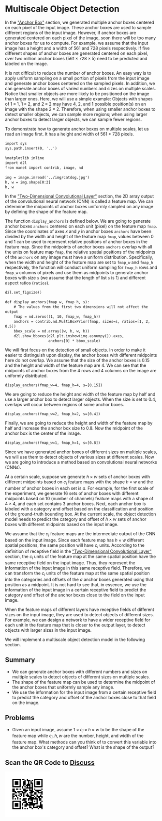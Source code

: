 # Multiscale Object Detection

In the ["Anchor Box"](anchor.md) section, we generated multiple anchor boxes centered on each pixel of the input image.  These anchor boxes are used to sample different regions of the input image. However, if anchor boxes are generated centered on each pixel of the image, soon there will be too many anchor boxes for us to compute. For example, we assume that the input image has a height and a width of 561 and 728 pixels respectively. If five different shapes of anchor boxes are generated centered on each pixel, over two million anchor boxes ($561 \times 728 \times 5$) need to be predicted and labeled on the image.

It is not difficult to reduce the number of anchor boxes.  An easy way is to apply uniform sampling on a small portion of pixels from the input image and generate anchor boxes centered on the sampled pixels. In addition, we can generate anchor boxes of varied numbers and sizes on multiple scales. Notice that smaller objects are more likely to be positioned on the image than larger ones.  Here, we will use a simple example: Objects with shapes of $1 \times 1$, $1 \times 2$, and $2 \times 2$ may have 4, 2, and 1 possible position(s) on an image with the shape $2 \times 2$. Therefore, when using smaller anchor boxes to detect smaller objects, we can sample more regions; when using larger anchor boxes to detect larger objects, we can sample fewer regions.

To demonstrate how to generate anchor boxes on multiple scales, let us read an image first.  It has a height and width of 561 * 728 pixels.

```{.python .input  n=1}
import sys
sys.path.insert(0, '..')

%matplotlib inline
import d2l
from mxnet import contrib, image, nd

img = image.imread('../img/catdog.jpg')
h, w = img.shape[0:2]
h, w
```

In the ["Two-Dimensional Convolutional Layer"](../chapter_convolutional-neural-networks/conv-layer.md) section, the 2D array output of the convolutional neural network (CNN) is called a feature map.
We can determine the midpoints of anchor boxes uniformly sampled on any image by defining the shape of the feature map.

The function `display_anchors` is defined below.  We are going to generate anchor boxes `anchors` centered on each unit (pixel) on the feature map `fmap`.  Since the coordinates of axes $x$ and $y$ in anchor boxes `anchors` have been divided by the width and height of the feature map `fmap`, values between 0 and 1 can be used to represent relative positions of anchor boxes in the feature map.  Since the midpoints of anchor boxes `anchors` overlap with all the units on feature map `fmap`, the relative spatial positions of the midpoints of the `anchors` on any image must have a uniform distribution.  Specifically, when the width and height of the feature map are set to `fmap_w` and `fmap_h` respectively, the function will conduct uniform sampling for `fmap_h` rows and `fmap_w` columns of pixels and use them as midpoints to generate anchor boxes with size `s` (we assume that the length of list `s` is 1) and different aspect ratios (`ratios`).

```{.python .input  n=2}
d2l.set_figsize()

def display_anchors(fmap_w, fmap_h, s):
    # The values from the first two dimensions will not affect the output
    fmap = nd.zeros((1, 10, fmap_w, fmap_h))
    anchors = contrib.nd.MultiBoxPrior(fmap, sizes=s, ratios=[1, 2, 0.5])
    bbox_scale = nd.array((w, h, w, h))
    d2l.show_bboxes(d2l.plt.imshow(img.asnumpy()).axes,
                    anchors[0] * bbox_scale)
```

We will first focus on the detection of small objects. In order to make it easier to distinguish upon display, the anchor boxes with different midpoints here do not overlap. We assume that the size of the anchor boxes is 0.15 and the height and width of the feature map are 4. We can see that the midpoints of anchor boxes from the 4 rows and 4 columns on the image are uniformly distributed.

```{.python .input  n=3}
display_anchors(fmap_w=4, fmap_h=4, s=[0.15])
```

We are going to reduce the height and width of the feature map by half and use a larger anchor box to detect larger objects. When the size is set to 0.4, overlaps will occur between regions of some anchor boxes.

```{.python .input  n=4}
display_anchors(fmap_w=2, fmap_h=2, s=[0.4])
```

Finally, we are going to reduce the height and width of the feature map by half and increase the anchor box size to 0.8. Now the midpoint of the anchor box is the center of the image.

```{.python .input  n=5}
display_anchors(fmap_w=1, fmap_h=1, s=[0.8])
```

Since we have generated anchor boxes of different sizes on multiple scales, we will use them to detect objects of various sizes at different scales. Now we are going to introduce a method based on convolutional neural networks (CNNs).

At a certain scale, suppose we generate $h \times w$ sets of anchor boxes with different midpoints based on $c_i$ feature maps with the shape $h \times w$ and the number of anchor boxes in each set is $a$. For example, for the first scale of the experiment, we generate 16 sets of anchor boxes with different midpoints based on 10 (number of channels) feature maps with a shape of $4 \times 4$, and each set contains 3 anchor boxes.
Next, each anchor box is labeled with a category and offset based on the classification and position of the ground-truth bounding box. At the current scale, the object detection model needs to predict the category and offset of $h \times w$ sets of anchor boxes with different midpoints based on the input image.

We assume that the $c_i$ feature maps are the intermediate output of the CNN based on the input image. Since each feature map has $h \times w$ different spatial positions, the same position will have $c_i$ units.
According to the definition of receptive field in the ["Two-Dimensional Convolutional Layer"](../chapter_convolutional-neural-networks/conv-layer.md) section, the $c_i$ units of the feature map at the same spatial position have the same receptive field on the input image. Thus, they represent the information of the input image in this same receptive field.
Therefore, we can transform the $c_i$ units of the feature map at the same spatial position into the categories and offsets of the $a$ anchor boxes generated using that position as a midpoint.
It is not hard to see that, in essence, we use the information of the input image in a certain receptive field to predict the category and offset of the anchor boxes close to the field on the input image.

When the feature maps of different layers have receptive fields of different sizes on the input image, they are used to detect objects of different sizes. For example, we can design a network to have a wider receptive field for each unit in the feature map that is closer to the output layer, to detect objects with larger sizes in the input image.

We will implement a multiscale object detection model in the following section.


## Summary

* We can generate anchor boxes with different numbers and sizes on multiple scales to detect objects of different sizes on multiple scales.
* The shape of the feature map can be used to determine the midpoint of the anchor boxes that uniformly sample any image.
* We use the information for the input image from a certain receptive field to predict the category and offset of the anchor boxes close to that field on the image.


## Problems

* Given an input image, assume $1 \times c_i \times h \times w$ to be the shape of the feature map while $c_i, h, w$ are the number, height, and width of the feature map. What methods can you think of to convert this variable into the anchor box's category and offset? What is the shape of the output?

## Scan the QR Code to [Discuss](https://discuss.mxnet.io/t/2446)

![](../img/qr_multiscale-object-detection.svg)
